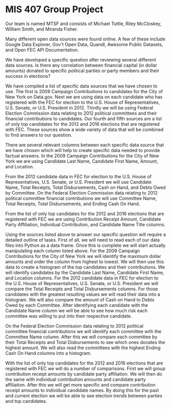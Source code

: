 # MIS 407 Group Project

Our team is named MTSF and consists of Michael Tuttle, Riley McCloskey, William Smith, and Miranda Fisher. 

Many different open data sources were found online. A few of these include Google Data Explorer, Gov’t Open Data, Quandl, Awesome Public Datasets, and Open FEC API Documentation.

We have developed a specific question after reviewing several different data sources. Is there any correlation between financial capital (in dollar amounts) donated to specific political parties or party members and their success in elections?

We have compiled a list of specific data sources that we have chosen to use. The first is 2009 Campaign Contributions to candidates for the City of New York on Data.gov. Next we are using data on each candidate who has registered with the FEC for election to the U.S. House of Representatives, U.S. Senate, or U.S. President in 2012. Thirdly we will be using Federal Election Commission data relating to 2012 political committees and their financial contributions to candidates. Our fourth and fifth sources are a list of only top candidates for the 2012 and 2016 elections that are registered with FEC. These sources show a wide variety of data that will be combined to find answers to our question. 

There are several relevant columns between each specific data source that we have chosen which will help to create specific data needed to provide factual answers. In the 2009 Campaign Contributions for the City of New York we are using Candidate Last Name, Candidate First Name, Amount, and Location.

From the 2012 candidate data in FEC for election to the U.S. House of Representatives, U.S. Senate, or U.S. President we will use Candidate Name, Total Receipts, Total Disbursements, Cash on Hand, and Debts Owed by Committee.
On the Federal Election Commission data relating to 2012 political committee financial contributions we will use Committee Name, Total Receipts, Total Disbursements, and Ending Cash On Hand.

From the list of only top candidates for the 2012 and 2016 elections that are registered with FEC we are using Contribution Receipt Amount, Candidate Party Affiliation, Individual Contribution, and Candidate Name Title columns.

Using the sources listed above to answer our specific question will require a detailed outline of tasks. First of all, we will need to read each of our data files into Python as a data frame. Once this is complete we will start actually manipulating each column listed above. For the 2009 Campaign Contributions for the City of New York we will identify the maximum dollar amounts and order the column from highest to lowest. We will then use this data to create a histogram of the top candidates and their contributions. We will identify candidates by the Candidate Last Name, Candidate First Name, and Location columns.
For the 2012 candidate data in FEC for election to the U.S. House of Representatives, U.S. Senate, or U.S. President we will compare the Total Receipts and Total Disbursements columns. For those candidates with the greatest resulting values we will read their data into a histogram. We will also compare the amount of Cash on Hand to Debts Owed by each Committee. After identifying each candidate with the Candidate Name column we will be able to see how much risk each committee was willing to put into their respective candidate.

On the Federal Election Commission data relating to 2012 political committee financial contributions we will identify each committee with the Committee Name column. After this we will compare each committee by their Total Receipts and Total Disbursements to see which ones donates the highest amount. We will also read the committees with the highest Ending Cash On Hand columns into a histogram.

With the list of only top candidates for the 2012 and 2016 elections that are registered with FEC we will do a number of comparisons. First we will group contribution receipt amounts by candidate party affiliation. We will then do the same with individual contribution amounts and candidate party affiliation. After this we will get more specific and compare contribution receipt amounts to individual candidate names. By doing this for the past and current election we will be able to see election trends between parties and top candidates.


